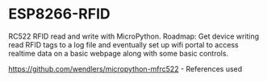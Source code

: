 # ESP8266-RFID
RC522 RFID read and write with MicroPython. Roadmap: Get device writing read RFID tags to a log file and eventually set up wifi portal to access realtime data on a basic webpage along with some basic controls.

https://github.com/wendlers/micropython-mfrc522  -  References used 
